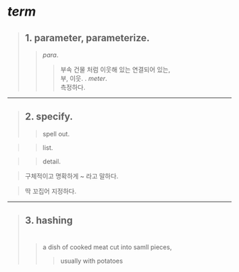 # **_term_**
> ## 1. parameter,  parameterize. 
>> _para_. 
>>> 부속 건물 처럼 이웃해 있는 연결되어 있는,     
>>> 부, 이웃. 
>. 
>> _meter_.  
>>> 측정하다.  
---
> ## 2. specify. 
>> spell out.

>> list.

>> detail. 

> 구체적이고 명확하게 ~ 라고 말하다.  

> 딱 꼬집어 지정하다.  
---
> ## 3. __hashing__
>> #   
>> a dish of cooked meat cut into samll pieces,  
>>> usually with potatoes

